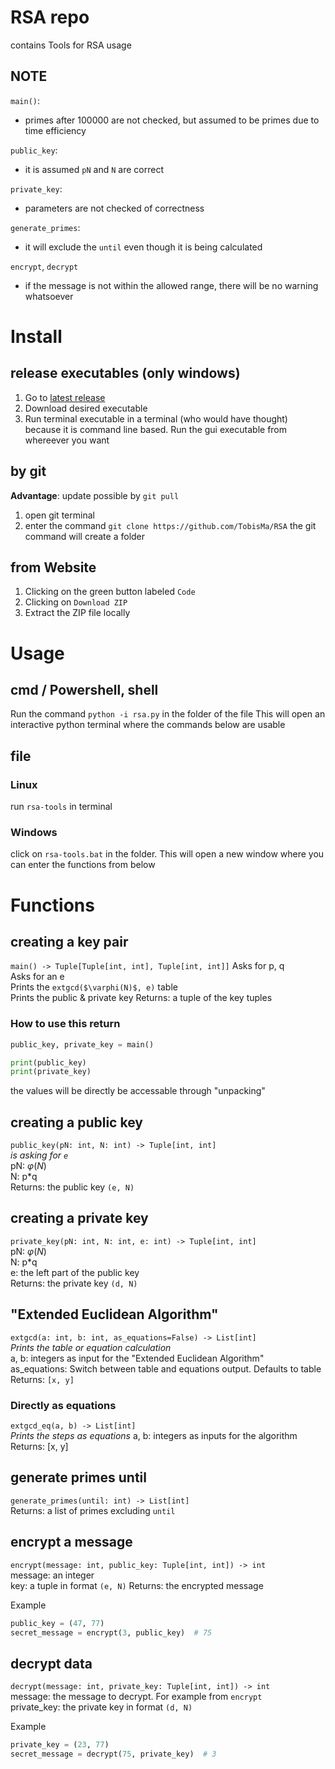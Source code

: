 # RSA repo
contains Tools for RSA usage

## NOTE

`main()`:
- primes after 100000 are not checked, but assumed to be primes due to time efficiency

`public_key`:
- it is assumed `pN` and `N` are correct

`private_key`:
- parameters are not checked of correctness

`generate_primes`:
- it will exclude the `until` even though it is being calculated

`encrypt`, `decrypt`
- if the message is not within the allowed range, there will be no warning whatsoever

# Install
## release executables (only windows)
1. Go to [latest release](https://github.com/TobisMa/RSA/releases/latest)
2. Download desired executable
3. Run terminal executable in a terminal (who would have thought) because it is command line based. Run the gui executable from whereever you want

## by git
**Advantage**: update possible by `git pull`

1. open git terminal
2. enter the command `git clone https://github.com/TobisMa/RSA`
   the git command will create a folder

## from Website
1. Clicking on the green button labeled `Code`
2. Clicking on `Download ZIP`
3. Extract the ZIP file locally


# Usage
## cmd / Powershell, shell
Run the command `python -i rsa.py` in the folder of the file
This will open an interactive python terminal where the commands below are usable

## file
### Linux
run `rsa-tools` in terminal

### Windows
click on `rsa-tools.bat` in the folder. This will open a new window where you can enter the functions from below

# Functions
## creating a key pair
`main() -> Tuple[Tuple[int, int], Tuple[int, int]]`
Asks for p, q  
Asks for an e  
Prints the `extgcd($\varphi(N)$, e)` table  
Prints the public & private key
Returns: a tuple of the key tuples

### How to use this return
```python
public_key, private_key = main()

print(public_key)
print(private_key)
```
the values will be directly be accessable through "unpacking"

## creating a public key
`public_key(pN: int, N: int) -> Tuple[int, int]`  
_is asking for `e`_  
pN: $\varphi(N)$  
N: p*q  
Returns: the public key `(e, N)`

## creating a private key
`private_key(pN: int, N: int, e: int) -> Tuple[int, int]`  
pN: $\varphi(N)$  
N: p*q  
e: the left part of the public key  
Returns: the private key `(d, N)`

## "Extended Euclidean Algorithm"
`extgcd(a: int, b: int, as_equations=False) -> List[int]`  
_Prints the table or equation calculation_  
a, b: integers as input for the "Extended Euclidean Algorithm"  
as_equations: Switch between table and equations output. Defaults to table  
Returns: `[x, y]`  

### Directly as equations
`extgcd_eq(a, b) -> List[int]`  
_Prints the steps as equations_
a, b: integers as inputs for the algorithm
Returns: [x, y]

## generate primes until
`generate_primes(until: int) -> List[int]`  
Returns: a list of primes excluding `until` 

## encrypt a message
`encrypt(message: int, public_key: Tuple[int, int]) -> int`  
message: an integer  
key: a tuple in format `(e, N)`
Returns: the encrypted message

Example
```python
public_key = (47, 77)
secret_message = encrypt(3, public_key)  # 75
```

## decrypt data
`decrypt(message: int, private_key: Tuple[int, int]) -> int`  
message: the message to decrypt. For example from `encrypt`  
private_key: the private key in format `(d, N)`

Example
```python
private_key = (23, 77)
secret_message = decrypt(75, private_key)  # 3
```
